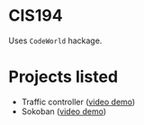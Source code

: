 # CIS194

Uses `CodeWorld` hackage.

# Projects listed

- Traffic controller ([video demo](https://www.youtube.com/watch?v=_odkmomaCVI))
- Sokoban ([video demo](https://youtu.be/doRR62FVDmI))
